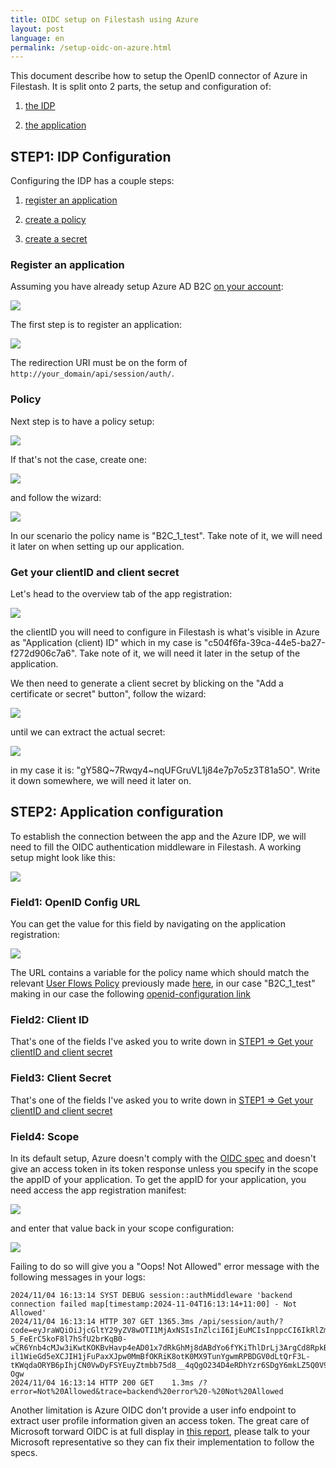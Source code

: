 ```yaml
---
title: OIDC setup on Filestash using Azure
layout: post
language: en
permalink: /setup-oidc-on-azure.html
---
```


This document describe how to setup the OpenID connector of Azure in Filestash. It is split onto 2 parts, the setup and configuration of:

1) [the IDP](#step1-idp-configuration)

2) [the application](#step2-application-configuration)


## STEP1: IDP Configuration

Configuring the IDP has a couple steps:

1) [register an application](#register-an-application)

2) [create a policy](#policy)

3) [create a secret](#get-your-clientid-and-client-secret)

### Register an application

Assuming you have already setup Azure AD B2C [on your account](https://portal.azure.com/#view/Microsoft_AAD_B2CAdmin/TenantManagementMenuBlade/~/registeredApps):

<img class="fancy" src="/img/posts/2024-11-04-setup-oidc-on-azure_0.png" />

The first step is to register an application:

<img class="fancy" src="/img/posts/2024-11-04-setup-oidc-on-azure_1.png" />

The redirection URI must be on the form of `http://your_domain/api/session/auth/`.

### Policy

Next step is to have a policy setup:

<img class="fancy" src="/img/posts/2024-11-04-setup-oidc-on-azure_5.png" />

If that's not the case, create one:

<img class="fancy" src="/img/posts/2024-11-04-setup-oidc-on-azure_3.png" />

and follow the wizard:

<img class="fancy" src="/img/posts/2024-11-04-setup-oidc-on-azure_4.png" />

In our scenario the policy name is "B2C_1_test". Take note of it, we will need it later on when setting up our application.

### Get your clientID and client secret

Let's head to the overview tab of the app registration:

<img id="2024-11-04-setup-oidc-on-azure_8" class="fancy" src="/img/posts/2024-11-04-setup-oidc-on-azure_8.png" />

the clientID you will need to configure in Filestash is what's visible in Azure as "Application (client) ID" which in my case is "c504f6fa-39ca-44e5-ba27-f272d906c7a6". Take note of it, we will need it later in the setup of the application.

We then need to generate a client secret by blicking on the "Add a certificate or secret" button", follow the wizard:

<img id="2024-11-04-setup-oidc-on-azure_9" class="fancy" src="/img/posts/2024-11-04-setup-oidc-on-azure_9.png" />

until we can extract the actual secret:

<img id="2024-11-04-setup-oidc-on-azure_10" class="fancy" src="/img/posts/2024-11-04-setup-oidc-on-azure_10.png" />

in my case it is: "gY58Q~7Rwqy4~nqUFGruVL1j84e7p7o5z3T81a5O". Write it down somewhere, we will need it later on.

## STEP2: Application configuration

To establish the connection between the app and the Azure IDP, we will need to fill the OIDC authentication middleware in Filestash. A working setup might look like this:

<img class="fancy" src="/img/posts/2024-11-04-setup-oidc-on-azure_7.png" />

### Field1: OpenID Config URL

You can get the value for this field by navigating on the application registration:

<img class="fancy" src="/img/posts/2024-11-04-setup-oidc-on-azure_2.png" />

The URL contains a variable for the policy name which should match the relevant [User Flows Policy](https://portal.azure.com/#view/Microsoft_AAD_B2CAdmin/TenantManagementMenuBlade/~/userJourneys) previously made [here](#policy), in our case "B2C_1_test" making in our case the following [openid-configuration link](https://filestashspinnakertest.b2clogin.com/filestashspinnakertest.onmicrosoft.com/B2C_1_test/v2.0/.well-known/openid-configuration)

### Field2: Client ID

That's one of the fields I've asked you to write down in [STEP1 => Get your clientID and client secret](#get-your-clientid-and-client-secret)

### Field3: Client Secret

That's one of the fields I've asked you to write down in [STEP1 => Get your clientID and client secret](#get-your-clientid-and-client-secret)

### Field4: Scope

In its default setup, Azure doesn't comply with the [OIDC spec](https://openid.net/specs/openid-connect-core-1_0.html#TokenResponse) and doesn't give an access token in its token response unless you specify in the scope the appID of your application. To get the appID for your application, you need access the app registration manifest:

<img class="fancy" src="/img/posts/2024-11-04-setup-oidc-on-azure_6.png" />

and enter that value back in your scope configuration:

<img class="fancy" src="/img/posts/2024-11-04-setup-oidc-on-azure_7.png" />

Failing to do so will give you a "Oops! Not Allowed" error message with the following messages in your logs:
```
2024/11/04 16:13:14 SYST DEBUG session::authMiddleware 'backend connection failed map[timestamp:2024-11-04T16:13:14+11:00] - Not Allowed'
2024/11/04 16:13:14 HTTP 307 GET 1365.3ms /api/session/auth/?code=eyJraWQiOiJjcGltY29yZV8wOTI1MjAxNSIsInZlciI6IjEuMCIsInppcCI6IkRlZmxhdGUiLCJzZXIiOiIxLjAifQ..yoe25AWqup3VONud.HCIy4ACebTUfRyoNwNzCQVWAHn45vzIpNDTZmRr8sOVy8LYryhmEMlrqiz_yVlWfTcVSibImWhbkd1StkwT1xHF_ssYiy8KRWNoaasIzNcZdtbhalXX0JEgA8_RU1vJiflQKEiuDf6H54vlFC4fNpPHqtLiHFcDhnMXjNh2xlzIbSpF3szyGx02D_Eb4R95K_Xqyc6WGeheTfOWjxsQQVX_oiXGp6I1SODj1edCWP3UfTHRh1b1X75Fr_SoVRBztrsdz-5_FeErC5koF8l7hSfU2brKqB0-wCR6Ynb4cMJw3iKwtKOKBvHavp4eAD01x7dRkGhMj8dABdYo6fYKiThlDrLj3ArgCd8RpkB9RqKtBpQy3cwSyIp4MZGibqeWx_sS-il1WieGd5eXCJIH1jFuPaxXJpw0MmBfOKRiK8otK0MX9TunYgwmRPBDGV0dLtQrF3L-tKWqdaORYB6pIhjCN0VwDyFSYEuyZtmbb75d8__4qQgO234D4eRDhYzr6SDgY6mkLZ5Q0V9uZNar47fufLX0cdvxitjA3rljOn4G2rOk.JcBCb9GRQ7nXHnOjkd-Ogw
2024/11/04 16:13:14 HTTP 200 GET    1.3ms /?error=Not%20Allowed&trace=backend%20error%20-%20Not%20Allowed
```

Another limitation is Azure OIDC don't provide a user info endpoint to extract user profile information given an access token. The great care of Microsoft torward OIDC is at full display in [this report](https://github.com/AzureAD/microsoft-authentication-library-for-java/issues/140#issuecomment-573146659-permalink), please talk to your Microsoft representative so they can fix their implementation to follow the specs.
